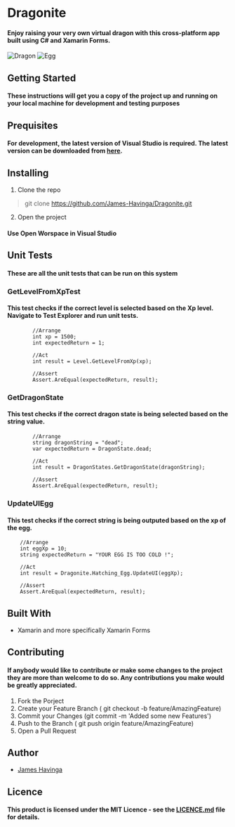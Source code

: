 <!-- Headings -->
# Dragonite
#### Enjoy raising your very own virtual dragon with this cross-platform app built using C# and Xamarin Forms.
![Dragon](https://drive.google.com/file/d/1_5TzD8flMmEgTV4cvDf4galG81aWE4pP/view?usp=sharing)
![Egg](https://drive.google.com/file/d/1qtN9fuvp0wyngt2LBwmOGXnUx7GvDGsR/view?usp=sharing)

## Getting Started
#### These instructions will get you a copy of the project up and running on your local machine for development and testing purposes

## Prequisites
#### For development, the latest version of Visual Studio is required. The latest version can be downloaded from [here](https://visualstudio.microsoft.com/downloads/).

## Installing 
1. Clone the repo
> git clone https://github.com/James-Havinga/Dragonite.git

2. Open the project
#### Use Open Worspace in Visual Studio

## Unit Tests
#### These are all the unit tests that can be run on this system

### GetLevelFromXpTest
#### This test checks if the correct level is selected based on the Xp level. Navigate to Test Explorer and run unit tests.

            //Arrange   
            int xp = 1500;
            int expectedReturn = 1;

            //Act
            int result = Level.GetLevelFromXp(xp);

            //Assert
            Assert.AreEqual(expectedReturn, result);
        
### GetDragonState
#### This test checks if the correct dragon state is being selected based on the string value.
            //Arrange   
            string dragonString = "dead";
            var expectedReturn = DragonState.dead;

            //Act
            int result = DragonStates.GetDragonState(dragonString);

            //Assert
            Assert.AreEqual(expectedReturn, result);

### UpdateUIEgg
#### This test checks if the correct string is being outputed based on the xp of the egg.
        //Arrange   
        int eggXp = 10;
        string expectedReturn = "YOUR EGG IS TOO COLD !";

        //Act
        int result = Dragonite.Hatching_Egg.UpdateUI(eggXp);

        //Assert
        Assert.AreEqual(expectedReturn, result);

## Built With
* Xamarin and more specifically Xamarin Forms

## Contributing 
#### If anybody would like to contribute or make some changes to the project they are more than welcome to do so. Any contributions you make would be greatly appreciated.

1. Fork the Porject
2. Create your Feature Branch ( git checkout -b feature/AmazingFeature)
3. Commit your Changes (git commit -m 'Added some new Features')
4. Push to the Branch ( git push origin feature/AmazingFeature)
5. Open a Pull Request

## Author

* [James Havinga](https://github.com/James-Havinga)

## Licence
#### This product is licensed under the MIT Licence - see the [LICENCE.md](https://github.com/James-Havinga/Dragonite/pull/1/commits/e211e30e9809e9422e0149128e9c22899b4b49c6) file for details.
